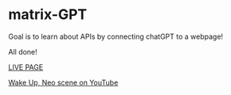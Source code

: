 # matrix-GPT

Goal is to learn about APIs by connecting chatGPT to a webpage!

All done!

[LIVE PAGE](https://matrix-gpt-render.onrender.com/)

[Wake Up, Neo scene on YouTube](https://www.youtube.com/watch?v=sjoad6gcRzs)